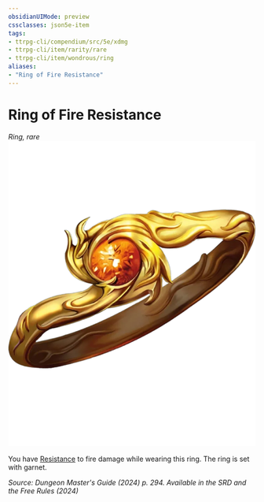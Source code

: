 ```yaml
---
obsidianUIMode: preview
cssclasses: json5e-item
tags:
- ttrpg-cli/compendium/src/5e/xdmg
- ttrpg-cli/item/rarity/rare
- ttrpg-cli/item/wondrous/ring
aliases: 
- "Ring of Fire Resistance"
---
```

# Ring of Fire Resistance
*Ring, rare*  
![](Інструменти%20ДМ/CLI/items/img/ring-of-resistance.webp#right)


You have [Resistance](Інструменти%20ДМ/CLI/rules/variant-rules/resistance-xphb.md) to fire damage while wearing this ring. The ring is set with garnet.

*Source: Dungeon Master's Guide (2024) p. 294. Available in the <span title='Systems Reference Document (5.2)'>SRD</span> and the Free Rules (2024)*